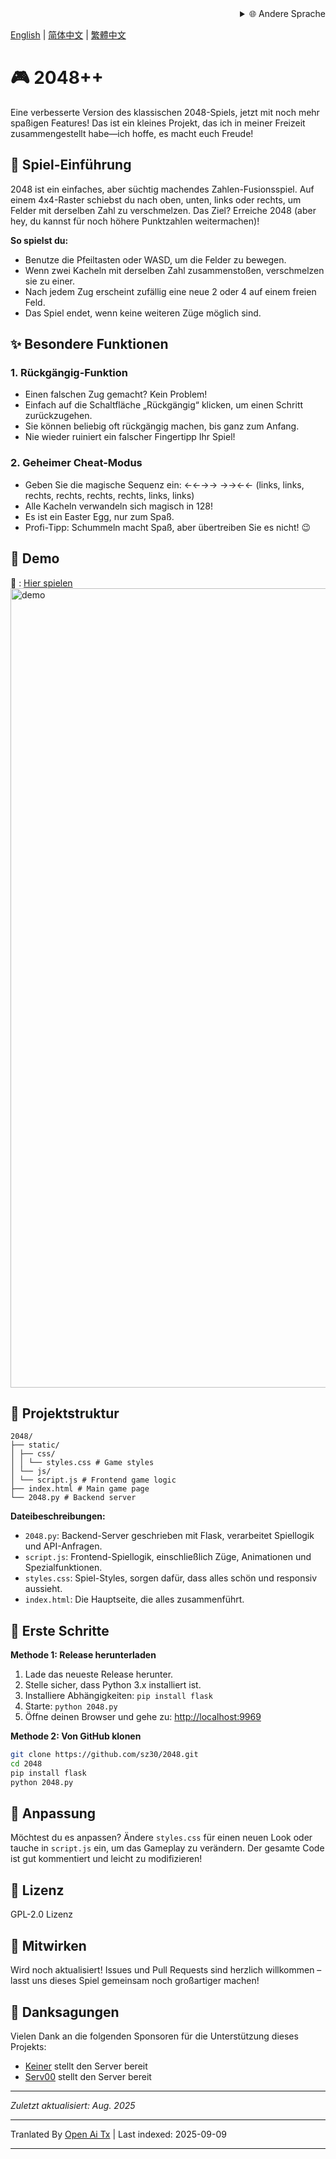 <div align="right">
  <details>
    <summary >🌐 Andere Sprache</summary>
    <div>
      <div align="center">
        <a href="https://openaitx.github.io/view.html?user=sz30&project=2048-magic&lang=ja">日本語</a>
        | <a href="https://openaitx.github.io/view.html?user=sz30&project=2048-magic&lang=ko">한국어</a>
        | <a href="https://openaitx.github.io/view.html?user=sz30&project=2048-magic&lang=hi">हिन्दी</a>
        | <a href="https://openaitx.github.io/view.html?user=sz30&project=2048-magic&lang=th">ไทย</a>
        | <a href="https://openaitx.github.io/view.html?user=sz30&project=2048-magic&lang=fr">Français</a>
        | <a href="https://openaitx.github.io/view.html?user=sz30&project=2048-magic&lang=de">Deutsch</a>
        | <a href="https://openaitx.github.io/view.html?user=sz30&project=2048-magic&lang=es">Español</a>
        | <a href="https://openaitx.github.io/view.html?user=sz30&project=2048-magic&lang=it">Itapano</a>
        | <a href="https://openaitx.github.io/view.html?user=sz30&project=2048-magic&lang=ru">Русский</a>
        | <a href="https://openaitx.github.io/view.html?user=sz30&project=2048-magic&lang=pt">Português</a>
        | <a href="https://openaitx.github.io/view.html?user=sz30&project=2048-magic&lang=nl">Nederlands</a>
        | <a href="https://openaitx.github.io/view.html?user=sz30&project=2048-magic&lang=pl">Polski</a>
        | <a href="https://openaitx.github.io/view.html?user=sz30&project=2048-magic&lang=ar">العربية</a>
        | <a href="https://openaitx.github.io/view.html?user=sz30&project=2048-magic&lang=fa">فارسی</a>
        | <a href="https://openaitx.github.io/view.html?user=sz30&project=2048-magic&lang=tr">Türkçe</a>
        | <a href="https://openaitx.github.io/view.html?user=sz30&project=2048-magic&lang=vi">Tiếng Việt</a>
        | <a href="https://openaitx.github.io/view.html?user=sz30&project=2048-magic&lang=id">Bahasa Indonesia</a>
      </div>
    </div>
  </details>
</div>


[English](https://raw.githubusercontent.com/sz30/2048--/main/README.md) | [简体中文](https://raw.githubusercontent.com/sz30/2048--/main/README.zh-CN.md) | [繁體中文](https://raw.githubusercontent.com/sz30/2048--/main/README.zh-TW.md)

# 🎮 2048++

Eine verbesserte Version des klassischen 2048-Spiels, jetzt mit noch mehr spaßigen Features! Das ist ein kleines Projekt, das ich in meiner Freizeit zusammengestellt habe—ich hoffe, es macht euch Freude!

## 🎯 Spiel-Einführung

2048 ist ein einfaches, aber süchtig machendes Zahlen-Fusionsspiel. Auf einem 4x4-Raster schiebst du nach oben, unten, links oder rechts, um Felder mit derselben Zahl zu verschmelzen. Das Ziel? Erreiche 2048 (aber hey, du kannst für noch höhere Punktzahlen weitermachen)!

**So spielst du:**
- Benutze die Pfeiltasten oder WASD, um die Felder zu bewegen.
- Wenn zwei Kacheln mit derselben Zahl zusammenstoßen, verschmelzen sie zu einer.
- Nach jedem Zug erscheint zufällig eine neue 2 oder 4 auf einem freien Feld.
- Das Spiel endet, wenn keine weiteren Züge möglich sind.

## ✨ Besondere Funktionen

### 1. Rückgängig-Funktion
- Einen falschen Zug gemacht? Kein Problem!
- Einfach auf die Schaltfläche „Rückgängig“ klicken, um einen Schritt zurückzugehen.
- Sie können beliebig oft rückgängig machen, bis ganz zum Anfang.
- Nie wieder ruiniert ein falscher Fingertipp Ihr Spiel!

### 2. Geheimer Cheat-Modus
- Geben Sie die magische Sequenz ein: ←←→→ →→←← (links, links, rechts, rechts,  rechts, rechts, links, links)
- Alle Kacheln verwandeln sich magisch in 128!
- Es ist ein Easter Egg, nur zum Spaß.
- Profi-Tipp: Schummeln macht Spaß, aber übertreiben Sie es nicht! 😉

## 🎯 Demo

🎯 : [Hier spielen](http://34.150.49.127:5000/)
<img width="1279" alt="demo" src="https://github.com/user-attachments/assets/0df2c956-b6d9-4371-a916-f6ac3ae642be" />



## 📁 Projektstruktur
```
2048/
├── static/
│ ├── css/
│ │ └── styles.css # Game styles
│ └── js/
│ └── script.js # Frontend game logic
├── index.html # Main game page
└── 2048.py # Backend server
```
**Dateibeschreibungen:**
- `2048.py`: Backend-Server geschrieben mit Flask, verarbeitet Spiellogik und API-Anfragen.
- `script.js`: Frontend-Spiellogik, einschließlich Züge, Animationen und Spezialfunktionen.
- `styles.css`: Spiel-Styles, sorgen dafür, dass alles schön und responsiv aussieht.
- `index.html`: Die Hauptseite, die alles zusammenführt.

## 🚀 Erste Schritte

**Methode 1: Release herunterladen**
1. Lade das neueste Release herunter.
2. Stelle sicher, dass Python 3.x installiert ist.
3. Installiere Abhängigkeiten: `pip install flask`
4. Starte: `python 2048.py`
5. Öffne deinen Browser und gehe zu: [http://localhost:9969](http://localhost:9969)

**Methode 2: Von GitHub klonen**
```bash
git clone https://github.com/sz30/2048.git
cd 2048
pip install flask
python 2048.py
```

## 🎨 Anpassung

Möchtest du es anpassen? Ändere `styles.css` für einen neuen Look oder tauche in `script.js` ein, um das Gameplay zu verändern. Der gesamte Code ist gut kommentiert und leicht zu modifizieren!

## 📝 Lizenz

GPL-2.0 Lizenz

## 🤝 Mitwirken

Wird noch aktualisiert! Issues und Pull Requests sind herzlich willkommen – lasst uns dieses Spiel gemeinsam noch großartiger machen!


## 🙏 Danksagungen

Vielen Dank an die folgenden Sponsoren für die Unterstützung dieses Projekts:
- [Keiner](https://#/) stellt den Server bereit
- [Serv00](https://www.serv00.com/) stellt den Server bereit

---
_Zuletzt aktualisiert: Aug. 2025_




---

Tranlated By [Open Ai Tx](https://github.com/OpenAiTx/OpenAiTx) | Last indexed: 2025-09-09

---